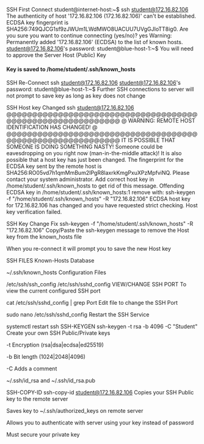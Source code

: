 SSH First Connect
student@internet-host:~$ ssh student@172.16.82.106
The authenticity of host '172.16.82.106 (172.16.82.106)' can't be established.
ECDSA key fingerprint is SHA256:749QJCG1sf9zJWUm1LWdMWO8UACUU7UVgGJIoTT8ig0.
Are you sure you want to continue connecting (yes/no)? yes
Warning: Permanently added '172.16.82.106' (ECDSA) to the list of known hosts.
student@172.16.82.106's password:
student@blue-host-1:~$
You will need to approve the Server Host (Public) Key

#### Key is saved to /home/student/.ssh/known_hosts

SSH Re-Connect
ssh student@172.16.82.106
student@172.16.82.106's password:
student@blue-host-1:~$
Further SSH connections to server will not prompt to save key as long as key does not change

SSH Host key Changed
ssh student@172.16.82.106
@@@@@@@@@@@@@@@@@@@@@@@@@@@@@@@@@@@@@@@@@@@@@@@@@@@@@@@@@@@
@    WARNING: REMOTE HOST IDENTIFICATION HAS CHANGED!     @
@@@@@@@@@@@@@@@@@@@@@@@@@@@@@@@@@@@@@@@@@@@@@@@@@@@@@@@@@@@
IT IS POSSIBLE THAT SOMEONE IS DOING SOMETHING NASTY!
Someone could be eavesdropping on you right now (man-in-the-middle attack)!
It is also possible that a host key has just been changed.
The fingerprint for the ECDSA key sent by the remote host is
SHA256:RO05vd7h1qmMmBum2IPgR8laxrkKmgPxuXPzMpfviNQ.
Please contact your system administrator.
Add correct host key in /home/student/.ssh/known_hosts to get rid of this message.
Offending ECDSA key in /home/student/.ssh/known_hosts:1
remove with:
ssh-keygen -f "/home/student/.ssh/known_hosts" -R "172.16.82.106"
ECDSA host key for 172.16.82.106 has changed and you have requested strict checking.
Host key verification failed.

SSH Key Change Fix
ssh-keygen -f "/home/student/.ssh/known_hosts" -R "172.16.82.106"
Copy/Paste the ssh-keygen message to remove the Host key from the known_hosts file

When you re-connect it will prompt you to save the new Host key

SSH FILES
Known-Hosts Database

~/.ssh/known_hosts
Configuration Files

/etc/ssh/ssh_config
/etc/ssh/sshd_config
VIEW/CHANGE SSH PORT
To view the current configured SSH port

cat /etc/ssh/sshd_config | grep Port
Edit file to change the SSH Port

sudo nano /etc/ssh/sshd_config
Restart the SSH Service

systemctl restart ssh
SSH-KEYGEN
ssh-keygen -t rsa -b 4096 -C "Student"
Create your own SSH Public/Private keys

-t Encryption (rsa|dsa|ecdsa|ed25519)

-b Bit length (1024|2048|4096)

-C Adds a comment

~/.ssh/id_rsa and ~/.ssh/id_rsa.pub

SSH-COPY-ID
ssh-copy-id student@172.16.82.106
Copies your SSH Public key to the remote server

Saves key to ~/.ssh/authorized_keys on remote server

Allows you to authenticate with server using your key instead of password

Must secure your private key

